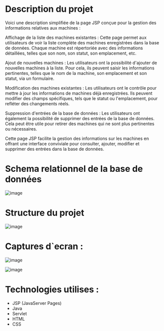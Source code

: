 # Description du projet
Voici une description simplifiée de la page JSP conçue pour la gestion des informations relatives aux machines :

Affichage de la liste des machines existantes : Cette page permet aux utilisateurs de voir la liste complète des machines enregistrées dans la base de données. Chaque machine est répertoriée avec des informations détaillées, telles que son nom, son statut, son emplacement, etc.

Ajout de nouvelles machines : Les utilisateurs ont la possibilité d'ajouter de nouvelles machines à la liste. Pour cela, ils peuvent saisir les informations pertinentes, telles que le nom de la machine, son emplacement et son statut, via un formulaire.

Modification des machines existantes : Les utilisateurs ont le contrôle pour mettre à jour les informations de machines déjà enregistrées. Ils peuvent modifier des champs spécifiques, tels que le statut ou l'emplacement, pour refléter des changements réels.

Suppression d'entrées de la base de données : Les utilisateurs ont également la possibilité de supprimer des entrées de la base de données. Cela peut être utile pour retirer des machines qui ne sont plus pertinentes ou nécessaires.

Cette page JSP facilite la gestion des informations sur les machines en offrant une interface conviviale pour consulter, ajouter, modifier et supprimer des entrées dans la base de données.

# Schema relationnel de la base de données

![image](https://github.com/issamlahrech/jspservlet/assets/147448984/9ede3340-54da-4c72-ab6b-93566da75e12)


# Structure du projet
![image](https://github.com/issamlahrech/jspservlet/assets/147448984/d06cf74d-9d30-469b-b2b2-ebd746a422d9)


# Captures d`ecran :
![image](https://github.com/issamlahrech/jspservlet/assets/147448984/ae6be5b6-82a8-4aba-b1ee-367c204ee73a)

![image](https://github.com/issamlahrech/jspservlet/assets/147448984/244fde5f-b4b6-4168-928e-f051b63a091b)


# Technologies utilises :
- JSP (JavaServer Pages) 
- Java 
- Servlet 
- HTML 
- CSS 


